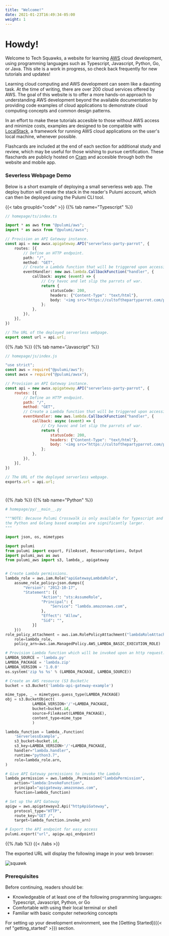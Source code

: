 ```yaml
---
title: "Welcome!"
date: 2021-01-23T16:49:34-05:00
weight: 1
---
```


# Howdy!

Welcome to Tech Squawks, a website for learning [AWS](https://aws.amazon.com/) cloud development, using programming 
languages such as Typescript, Javascript, Python, Go, or Java. This site is a work in progress, so check back 
frequently for new tutorials and updates!

Learning cloud computing and AWS development can seem like a daunting task. At the time of writing, there are over 200 
cloud services offered by AWS. The goal of this website is to offer a more hands-on approach to understanding AWS 
development beyond the available documentation by providing code examples of cloud applications to demonstrate 
cloud computing concepts and common design patterns.

In an effort to make these tutorials accesible to those without AWS access and minimize costs, examples are designed 
to be compatible with [LocalStack](https://localstack.cloud/), a framework for running AWS cloud applications on the 
user's local machine, whenever possible. 

Flashcards are included at the end of each section for additional study and review, which may be useful for those wishing to pursue 
certification. These flaschards are publicly hosted on [Cram](https://www.cram.com/) and accesible through both the website and mobile app.

### Severless Webpage Demo

Below is a short example of deploying a small serverless web app. The deploy button will create the stack in the reader's Pulumi account, which can then be deployed using the Pulumi CLI tool.

{{< tabs groupId="code" >}}
{{% tab name="Typescript" %}}
```ts
// homepage/ts/index.ts

import * as aws from "@pulumi/aws";
import * as awsx from "@pulumi/awsx";

// Provision an API Gateway instance.
const api = new awsx.apigateway.API("serverless-party-parrot", {
    routes: [{
        // Define an HTTP endpoint.
        path: "/",
        method: "GET",
        // Create a Lambda function that will be triggered upon accessing this endpoint.
        eventHandler: new aws.lambda.CallbackFunction("handler", {
            callback: async (event) => {
                // Cry havoc and let slip the parrots of war.
                return {
                    statusCode: 200,
                    headers: {"Content-Type": "text/html"},
                    body: '<img src="https://cultofthepartyparrot.com/parrots/hd/revolutionparrot.gif">',
                };
            },
        }),
    }],
})

// The URL of the deployed serverless webpage.
export const url = api.url;

```
{{% /tab %}}
{{% tab name="Javascript" %}}
```js
// homepage/js/index.js

"use strict";
const aws = require("@pulumi/aws");
const awsx = require("@pulumi/awsx");

// Provision an API Gateway instance.
const api = new awsx.apigateway.API("serverless-party-parrot", {
    routes: [{
        // Define an HTTP endpoint.
        path: "/",
        method: "GET",
        // Create a Lambda function that will be triggered upon accessing this endpoint.
        eventHandler: new aws.lambda.CallbackFunction("handler", {
            callback: async (event) => {
                // Cry havoc and let slip the parrots of war.
                return {
                    statusCode: 200,
                    headers: {"Content-Type": "text/html"},
                    body: '<img src="https://cultofthepartyparrot.com/parrots/hd/revolutionparrot.gif">',
                };
            },
        }),
    }],
})

// The URL of the deployed serverless webpage.
exports.url = api.url;




```
{{% /tab %}}
{{% tab name="Python" %}}
```py
# homepage/py/__main__.py

"""NOTE: Because Pulumi Crosswalk is only available for Typescript and Javascript,
the Python and Golang based examples are significantly larger.
"""

import json, os, mimetypes

import pulumi
from pulumi import export, FileAsset, ResourceOptions, Output
import pulumi_aws as aws
from pulumi_aws import s3, lambda_, apigateway


# Create Lambda permissions.
lambda_role = aws.iam.Role("apiGatewayLambdaRole", 
    assume_role_policy=json.dumps({
        "Version": "2012-10-17",
        "Statement": [{
                "Action": "sts:AssumeRole",
                "Principal": {
                    "Service": "lambda.amazonaws.com",
                },
                "Effect": "Allow",
                "Sid": "",
            }]
    }))
role_policy_attachment = aws.iam.RolePolicyAttachment("lambdaRoleAttachment",
    role=lambda_role,
    policy_arn=aws.iam.ManagedPolicy.AWS_LAMBDA_BASIC_EXECUTION_ROLE)

# Provision Lambda function which will be invoked upon an http request.
LAMBDA_SOURCE = 'lambda.py'
LAMBDA_PACKAGE = 'lambda.zip'
LAMBDA_VERSION = '1.0.0'
os.system('zip %s %s' % (LAMBDA_PACKAGE, LAMBDA_SOURCE))

# Create an AWS resource (S3 Bucket)c
bucket = s3.Bucket('lambda-api-gateway-example')

mime_type, _ = mimetypes.guess_type(LAMBDA_PACKAGE)
obj = s3.BucketObject(
            LAMBDA_VERSION+'/'+LAMBDA_PACKAGE,
            bucket=bucket.id,
            source=FileAsset(LAMBDA_PACKAGE),
            content_type=mime_type
            )

lambda_function = lambda_.Function(
    'ServerlessExample',
    s3_bucket=bucket.id,
    s3_key=LAMBDA_VERSION+'/'+LAMBDA_PACKAGE,
    handler="lambda.handler",
    runtime="python3.7",
    role=lambda_role.arn,
)

# Give API Gateway permissions to invoke the Lambda
lambda_permission = aws.lambda_.Permission("lambdaPermission", 
    action="lambda:InvokeFunction",
    principal="apigateway.amazonaws.com",
    function=lambda_function)

# Set up the API Gateway
apigw = aws.apigatewayv2.Api("httpApiGateway", 
    protocol_type="HTTP",
    route_key="GET /",
    target=lambda_function.invoke_arn)

# Export the API endpoint for easy access
pulumi.export("url", apigw.api_endpoint)
```
{{% /tab %}}
{{< /tabs >}}

The exported URL will display the following image in your web browser: 

![squawk](https://cultofthepartyparrot.com/parrots/hd/revolutionparrot.gif)

### Prerequisites

Before continuing, readers should be:

- Knowledgeable of at least one of the following programming languages: Typescript, Javascript, Python, or Go
- Comfortable with using their local terminal or shell
- Familiar with basic computer networking concepts

For setting up your development environment, see the  [Getting Started]({{< ref "getting_started" >}}) section.